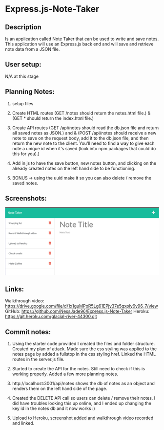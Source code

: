 # Express.js-Note-Taker

## Description

Is an application called Note Taker that can be used to write and save notes. This application will use an Express.js back end and will save and retrieve note data from a JSON file.

## User setup:

N/A at this stage

## Planning Notes:

1. setup files

2. Create HTML routes (GET /notes should return the notes.html file.) & (GET \* should return the index.html file.)

3. Create API routes (GET /api/notes should read the db.json file and return all saved notes as JSON.) and & (POST /api/notes should receive a new note to save on the request body, add it to the db.json file, and then return the new note to the client. You'll need to find a way to give each note a unique id when it's saved (look into npm packages that could do this for you).)

4. Add in js to have the save button, new notes button, and clicking on the already created notes on the left hand side to be functioning.

5. BONUS -> using the uuid make it so you can also delete / remove the saved notes.

## Screenshots:

![Finished product](./develop/public/assets/images/Final%20Expressjs.PNG)

## Links:

Walkthrough video: https://drive.google.com/file/d/1x1guMPoR5Lg61EPjy37e5qxply6y96_7/view
GitHub: https://github.com/NessJade96/Express.js-Note-Taker
Heroku: https://git.heroku.com/glacial-river-44300.git

## Commit notes:

1. Using the starter code provided I created the files and folder structure. Created my plan of attack. Made sure the css styling was applied to the notes page by added a fullstop in the css styling href. Linked the HTML routes in the server.js file.

2. Started to create the API for the notes. Still need to check if this is working properly. Added a few more planning notes.

3. http://localhost:3001/api/notes shows the db of notes as an object and renders them on the left hand side of the page.

4. Created the DELETE API call so users can delete / remove their notes. I did have troubles looking this up online, and I ended up changing the key id in the notes db and it now works :)

5. Upload to Heroku, screenshot added and walkthrough video recorded and linked.
